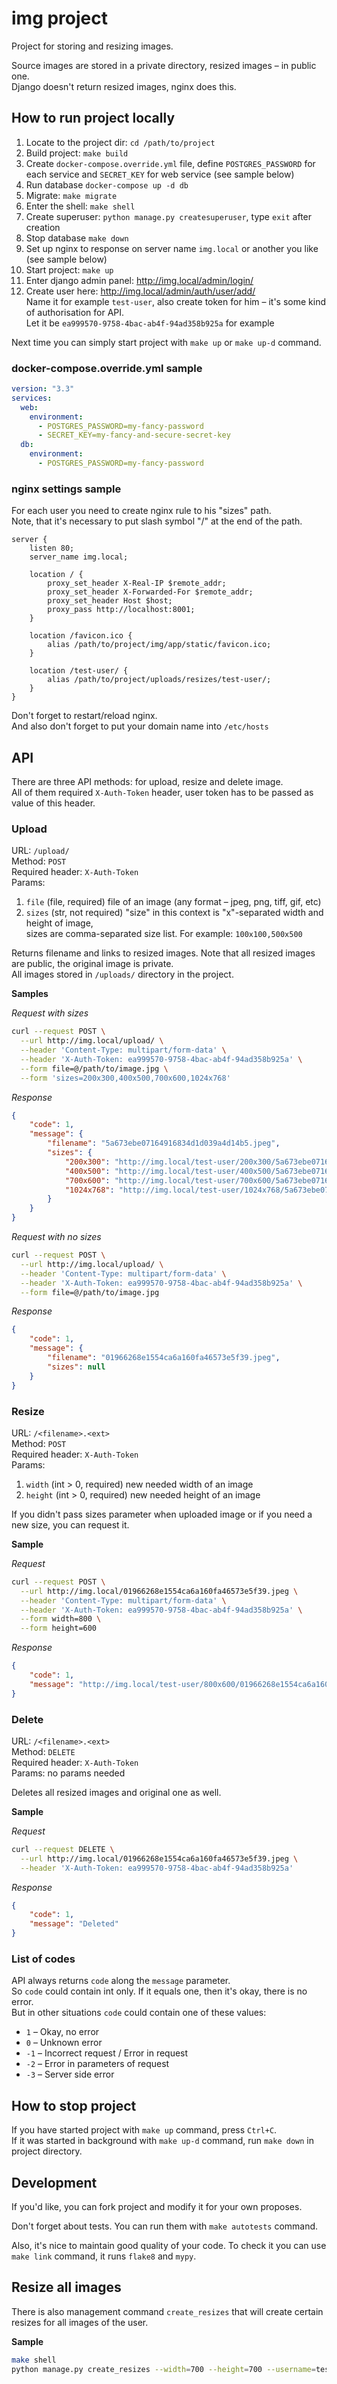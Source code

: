 # img project

Project for storing and resizing images.

Source images are stored in a private directory, resized images – in public one.  
Django doesn't return resized images, nginx does this.

## How to run project locally

1. Locate to the project dir: `cd /path/to/project`
2. Build project: `make build`
3. Create `docker-compose.override.yml` file, define `POSTGRES_PASSWORD` for each service and `SECRET_KEY` for web service (see sample below)
4. Run database `docker-compose up -d db`
5. Migrate: `make migrate`
6. Enter the shell: `make shell`
7. Create superuser: `python manage.py createsuperuser`, type `exit` after creation
8. Stop database `make down`
9. Set up nginx to response on server name `img.local` or another you like (see sample below)
10. Start project: `make up`
11. Enter django admin panel: http://img.local/admin/login/
12. Create user here: http://img.local/admin/auth/user/add/  
    Name it for example `test-user`, also create token for him – it's some kind of authorisation for API.  
    Let it be `ea999570-9758-4bac-ab4f-94ad358b925a` for example

Next time you can simply start project with `make up` or `make up-d` command.

### docker-compose.override.yml sample

```yaml
version: "3.3"
services:
  web:
    environment:
      - POSTGRES_PASSWORD=my-fancy-password
      - SECRET_KEY=my-fancy-and-secure-secret-key
  db:
    environment:
      - POSTGRES_PASSWORD=my-fancy-password
```

### nginx settings sample

For each user you need to create nginx rule to his "sizes" path.  
Note, that it's necessary to put slash symbol "/" at the end of the path.

```
server {
    listen 80;
    server_name img.local;

    location / {
        proxy_set_header X-Real-IP $remote_addr;
        proxy_set_header X-Forwarded-For $remote_addr;
        proxy_set_header Host $host;
        proxy_pass http://localhost:8001;
    }

    location /favicon.ico {
        alias /path/to/project/img/app/static/favicon.ico;
    }

    location /test-user/ {
        alias /path/to/project/uploads/resizes/test-user/;
    }
}
```

Don't forget to restart/reload nginx.  
And also don't forget to put your domain name into `/etc/hosts`

## API

There are three API methods: for upload, resize and delete image.  
All of them required `X-Auth-Token` header, user token has to be passed as value of this header.

### Upload

URL: `/upload/`  
Method: `POST`  
Required header: `X-Auth-Token`  
Params:
1. `file` (file, required) file of an image (any format – jpeg, png, tiff, gif, etc)
2. `sizes` (str, not required) "size" in this context is "x"-separated width and height of image,  
   sizes are comma-separated size list. For example: `100x100,500x500`

Returns filename and links to resized images. Note that all resized images are public, the original image is private.  
All images stored in `/uploads/` directory in the project.

**Samples**

_Request with sizes_

```bash
curl --request POST \
  --url http://img.local/upload/ \
  --header 'Content-Type: multipart/form-data' \
  --header 'X-Auth-Token: ea999570-9758-4bac-ab4f-94ad358b925a' \
  --form file=@/path/to/image.jpg \
  --form 'sizes=200x300,400x500,700x600,1024x768'
```

_Response_

```json
{
	"code": 1,
	"message": {
		"filename": "5a673ebe07164916834d1d039a4d14b5.jpeg",
		"sizes": {
			"200x300": "http://img.local/test-user/200x300/5a673ebe07164916834d1d039a4d14b5.jpeg",
			"400x500": "http://img.local/test-user/400x500/5a673ebe07164916834d1d039a4d14b5.jpeg",
			"700x600": "http://img.local/test-user/700x600/5a673ebe07164916834d1d039a4d14b5.jpeg",
			"1024x768": "http://img.local/test-user/1024x768/5a673ebe07164916834d1d039a4d14b5.jpeg"
		}
	}
}
```

_Request with no sizes_

```bash
curl --request POST \
  --url http://img.local/upload/ \
  --header 'Content-Type: multipart/form-data' \
  --header 'X-Auth-Token: ea999570-9758-4bac-ab4f-94ad358b925a' \
  --form file=@/path/to/image.jpg
```

_Response_

```json
{
	"code": 1,
	"message": {
		"filename": "01966268e1554ca6a160fa46573e5f39.jpeg",
		"sizes": null
	}
}
```

### Resize

URL: `/<filename>.<ext>`  
Method: `POST`  
Required header: `X-Auth-Token`  
Params:
1. `width` (int > 0, required) new needed width of an image
2. `height` (int > 0, required) new needed height of an image

If you didn't pass sizes parameter when uploaded image or if you need a new size, you can request it.

**Sample**

_Request_

```bash
curl --request POST \
  --url http://img.local/01966268e1554ca6a160fa46573e5f39.jpeg \
  --header 'Content-Type: multipart/form-data' \
  --header 'X-Auth-Token: ea999570-9758-4bac-ab4f-94ad358b925a' \
  --form width=800 \
  --form height=600
```

_Response_

```json
{
	"code": 1,
	"message": "http://img.local/test-user/800x600/01966268e1554ca6a160fa46573e5f39.jpeg"
}
```

### Delete

URL: `/<filename>.<ext>`  
Method: `DELETE`  
Required header: `X-Auth-Token`  
Params: no params needed

Deletes all resized images and original one as well.

**Sample**

_Request_

```bash
curl --request DELETE \
  --url http://img.local/01966268e1554ca6a160fa46573e5f39.jpeg \
  --header 'X-Auth-Token: ea999570-9758-4bac-ab4f-94ad358b925a'
```

_Response_

```json
{
	"code": 1,
	"message": "Deleted"
}
```

### List of codes

API always returns `code` along the `message` parameter.  
So `code` could contain int only. If it equals one, then it's okay, there is no error.  
But in other situations `code` could contain one of these values:

* `1` – Okay, no error
* `0` – Unknown error
* `-1` – Incorrect request / Error in request
* `-2` – Error in parameters of request
* `-3` – Server side error

## How to stop project

If you have started project with `make up` command, press `Ctrl+C`.  
If it was started in background with `make up-d` command, run `make down` in project directory.

## Development

If you'd like, you can fork project and modify it for your own proposes.

Don't forget about tests. You can run them with `make autotests` command.

Also, it's nice to maintain good quality of your code. To check it you can use `make link` command,
it runs `flake8` and `mypy`.

## Resize all images

There is also management command `create_resizes` that will create certain resizes for all images of the user.

**Sample**

```bash
make shell
python manage.py create_resizes --width=700 --height=700 --username=test-user
```
